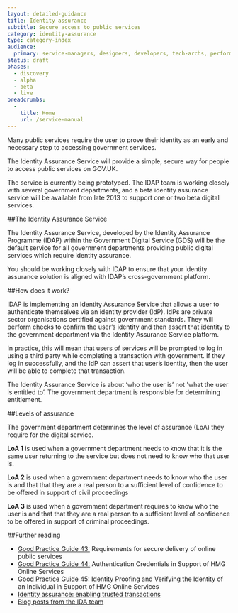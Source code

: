 ```yaml
---
layout: detailed-guidance
title: Identity assurance
subtitle: Secure access to public services
category: identity-assurance
type: category-index
audience:
  primary: service-managers, designers, developers, tech-archs, performance-analysts, user-researchers, content-designers
status: draft
phases:
  - discovery
  - alpha
  - beta
  - live
breadcrumbs:
  -
    title: Home
    url: /service-manual
---
```


Many public services require the user to prove their identity as an early and necessary step to accessing government services.  

The Identity Assurance Service will provide a simple, secure way for people to access public services on GOV.UK.

The service is currently being prototyped. The IDAP team is working closely with several government departments, and a beta identity assurance service will be available from late 2013 to support one or two beta digital services.

##The Identity Assurance Service

The Identity Assurance Service, developed by the Identity Assurance Programme (IDAP) within the Government Digital Service (GDS) will be the default service for all government departments providing public digital services which require identity assurance.

You should be working closely with IDAP to ensure that your identity assurance solution is aligned with IDAP’s cross-government platform.

##How does it work?

IDAP is implementing an Identity Assurance Service that allows a user to authenticate themselves via an identity provider (IdP). IdPs are private sector organisations certified against government standards. They will perform checks to confirm the user’s identity and then assert that identity to the government department via the Identity Assurance Service platform.

In practice, this will mean that users of services will be prompted to log in using a third party while completing a transaction with government. If they log in successfully, and the IdP can assert that user’s identity, then the user will be able to complete that transaction.

The Identity Assurance Service is about ‘who the user is’ not 'what the user is entitled to’. The government department is responsible for determining entitlement. 

##Levels of assurance

The government department determines the level of assurance (LoA) they require for the digital service.

**LoA 1** is used when a government department needs to know that it is the same user returning to the service but does not need to know who that user is.

**LoA 2** is used when a government department needs to know who the user is and that that they are a real person to a sufficient level of confidence to be offered in support of civil proceedings

**LoA 3** is used when a government department requires to know who the user is and that that they are a real person to a sufficient level of confidence to be offered in support of criminal proceedings.

##Further reading

* [Good Practice Guide 43:](https://www.gov.uk/government/publications/identity-assurance-enabling-trusted-transactions) Requirements for secure delivery of online public services
* [Good Practice Guide 44:](https://www.gov.uk/government/publications/identity-assurance-enabling-trusted-transactions) Authentication Credentials in Support of HMG Online Services 
* [Good Practice Guide 45:](https://www.gov.uk/government/publications/identity-assurance-enabling-trusted-transactions) Identity Proofing and Verifying the Identity of an Individual in Support of HMG Online Services
* [Identity assurance: enabling trusted transactions](https://www.gov.uk/government/publications/identity-assurance-enabling-trusted-transactions)
* [Blog posts from the IDA team](http://digital.cabinetoffice.gov.uk/?s=identity+assurance)